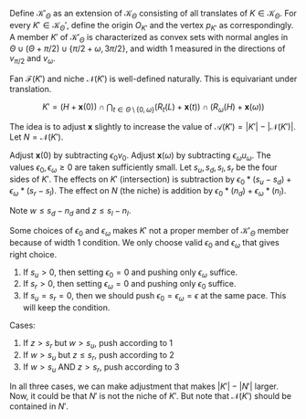 Define $\mathcal{K}'_\Theta$ as an extension of $\mathcal{K}_\Theta$ consisting of all translates of $K \in \mathcal{K}_\Theta$. For every $K' \in \mathcal{K}_\Theta'$, define the origin $O_{K'}$ and the vertex $p_{K'}$ as correspondingly.
A member $K'$ of $\mathcal{K}'_{\Theta}$ is characterized as convex sets with normal angles in $\Theta \cup (\Theta + \pi/2) \cup \left\{ \pi/2 + \omega, 3\pi/2 \right\}$, and width 1 measured in the directions of $v_{\pi/2}$ and $v_{\omega}$.

Fan $\mathcal{F}(K')$ and niche $\mathcal{N}(K')$ is well-defined naturally. This is equivariant under translation.

$$
K' = (H + \mathbf{x}(0)) \cap \bigcap_{t \in \Theta \setminus \left\{ 0, \omega \right\} } (R_t(L) + \mathbf{x}(t)) \cap (R_\omega(H) + \mathbf{x}(\omega))
$$

The idea is to adjust $\mathbf{x}$ slightly to increase the value of $\mathcal{A}(K') = |K'| - |\mathcal{N}(K')|$. Let $N = \mathcal{N}(K')$. 

Adjust $\mathbf{x}(0)$ by subtracting $\epsilon_0 v_0$. Adjust $\mathbf{x}(\omega)$ by subtracting $\epsilon_{\omega} u_\omega$. The values $\epsilon_0, \epsilon_\omega \geq 0$ are taken sufficiently small. 
Let $s_u, s_d, s_l, s_r$ be the four sides of $K'$.
The effects on $K'$ (intersection) is subtraction by $\epsilon_0 * (s_u - s_d) + \epsilon_{\omega} * (s_r - s_l)$. 
The effect on $N$ (the niche) is addition by $\epsilon_0 * (n_d) + \epsilon_\omega * (n_l)$.

Note $w \leq s_d - n_d$ and $z \leq s_l - n_l$.

Some choices of $\epsilon_0$ and $\epsilon_\omega$ makes $K'$ not a proper member of $\mathcal{K}'_{\Theta}$ member because of width 1 condition.
We only choose valid $\epsilon_0$ and $\epsilon_{\omega}$ that gives right choice.
1. If $s_u > 0$, then setting $\epsilon_0 = 0$ and pushing only $\epsilon_\omega$ suffice.
2. If $s_r > 0$, then setting $\epsilon_\omega = 0$ and pushing only $\epsilon_0$ suffice.
3. If $s_u = s_r = 0$, then we should push $\epsilon_0 = \epsilon_\omega = \epsilon$ at the same pace. 
This will keep the condition.

Cases:
1. If $z > s_r$ but $w > s_u$, push according to 1
2. If $w > s_u$ but $z \leq s_r$, push according to 2
3. If $w > s_u$ AND $z > s_r$, push according to 3

In all three cases, we can make adjustment that makes $|K'| - |N'|$ larger. Now, it could be that $N'$ is not the niche of $K'$. But note that $\mathcal{N}(K')$ should be contained in $N'$.
